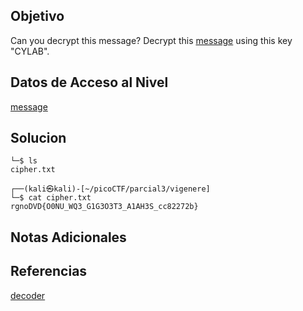 
## Objetivo

Can you decrypt this message? Decrypt this [message](https://artifacts.picoctf.net/c/158/cipher.txt) using this key "CYLAB".

## Datos de Acceso al Nivel

 [message](https://artifacts.picoctf.net/c/158/cipher.txt) 
## Solucion

```
└─$ ls
cipher.txt
                                                                                                                
┌──(kali㉿kali)-[~/picoCTF/parcial3/vigenere]
└─$ cat cipher.txt 
rgnoDVD{O0NU_WQ3_G1G3O3T3_A1AH3S_cc82272b}

```

## Notas Adicionales



## Referencias

[decoder](https://www.dcode.fr/vigenere-cipher)
